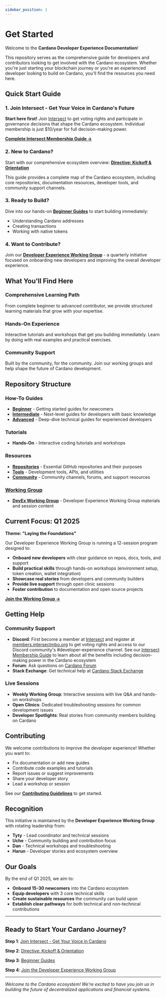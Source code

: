 ```yaml
---
sidebar_position: 1
---
```


# Get Started

Welcome to the **Cardano Developer Experience Documentation**!

This repository serves as the comprehensive guide for developers and contributors looking to get involved with the Cardano ecosystem. Whether you're just starting your blockchain journey or you're an experienced developer looking to build on Cardano, you'll find the resources you need here.

## Quick Start Guide

### 1. **Join Intersect - Get Your Voice in Cardano's Future**
**Start here first!** Join [Intersect](https://www.intersectmbo.org/) to get voting rights and participate in governance decisions that shape the Cardano ecosystem. Individual membership is just $10/year for full decision-making power.

**[Complete Intersect Membership Guide →](./intersect-membership-guide.md)**

### 2. **New to Cardano?**
Start with our comprehensive ecosystem overview: [**Directive: Kickoff & Orientation**](./working-group/q1-2025/sessions/01-kickoff-orientation/directive-kickoff.md)

This guide provides a complete map of the Cardano ecosystem, including core repositories, documentation resources, developer tools, and community support channels.

### 3. **Ready to Build?**
Dive into our hands-on [**Beginner Guides**](./how-to-guide/beginner/) to start building immediately:
- Understanding Cardano addresses
- Creating transactions
- Working with native tokens

### 4. **Want to Contribute?**
Join our [**Developer Experience Working Group**](./working-group/q1-2025/) - a quarterly initiative focused on onboarding new developers and improving the overall developer experience.

## What You'll Find Here

### **Comprehensive Learning Path**
From complete beginner to advanced contributor, we provide structured learning materials that grow with your expertise.

### **Hands-On Experience**
Interactive tutorials and workshops that get you building immediately. Learn by doing with real examples and practical exercises.

### **Community Support**
Built by the community, for the community. Join our working groups and help shape the future of Cardano development.

## Repository Structure

### How-To Guides
- **[Beginner](./how-to-guide/beginner/)** - Getting started guides for newcomers
- **[Intermediate](./how-to-guide/intermediate/)** - Next-level guides for developers with basic knowledge  
- **[Advanced](./how-to-guide/advanced/)** - Deep-dive technical guides for experienced developers

### Tutorials
- **Hands-On** - Interactive coding tutorials and workshops

### Resources
- **[Repositories](./resources/repositories)** - Essential GitHub repositories and their purposes
- **[Tools](./resources/tools)** - Development tools, APIs, and utilities
- **[Community](./resources/community)** - Community channels, forums, and support resources

### [Working Group](./working-group/)
- **[DevEx Working Group](./working-group/)** - Developer Experience Working Group materials and session content

## Current Focus: Q1 2025

**Theme: "Laying the Foundations"**

Our Developer Experience Working Group is running a 12-session program designed to:

- **Onboard new developers** with clear guidance on repos, docs, tools, and support
- **Build practical skills** through hands-on workshops (environment setup, token creation, wallet integration)
- **Showcase real stories** from developers and community builders
- **Provide live support** through open clinic sessions
- **Foster contribution** to documentation and open source projects

[**Join the Working Group →**](./working-group/q1-2025/)

## Getting Help

### **Community Support**
- **Discord**: First become a member at [Intersect](https://www.intersectmbo.org/) and register at [members.intersectmbo.org](https://members.intersectmbo.org/registration) to get voting rights and access to our Discord community's #developer-experience channel. See our [Intersect Membership Guide](./intersect-membership-guide.md) to learn about all the benefits including decision-making power in the Cardano ecosystem
- **Forum**: Ask questions on [Cardano Forum](https://forum.cardano.org)
- **Stack Exchange**: Get technical help at [Cardano Stack Exchange](https://cardano.stackexchange.com)

### **Live Sessions**
- **Weekly Working Group**: Interactive sessions with live Q&A and hands-on workshops
- **Open Clinics**: Dedicated troubleshooting sessions for common development issues
- **Developer Spotlights**: Real stories from community members building on Cardano

## Contributing

We welcome contributions to improve the developer experience! Whether you want to:

- Fix documentation or add new guides
- Contribute code examples and tutorials  
- Report issues or suggest improvements
- Share your developer story
- Lead a workshop or session

See our [**Contributing Guidelines**](https://github.com/IntersectMBO/developer-experience/blob/main/CONTRIBUTING.md) to get started.

## Recognition

This initiative is maintained by the **Developer Experience Working Group** with rotating leadership from:
- **Tyty** - Lead coordinator and technical sessions
- **Uche** - Community building and contribution focus  
- **Dan** - Technical workshops and troubleshooting
- **Harun** - Developer stories and ecosystem overview

## Our Goals

By the end of Q1 2025, we aim to:
- **Onboard 15-30 newcomers** into the Cardano ecosystem
- **Equip developers** with 3 core technical skills
- **Create sustainable resources** the community can build upon
- **Establish clear pathways** for both technical and non-technical contributions

---

## Ready to Start Your Cardano Journey?

**Step 1**: [Join Intersect - Get Your Voice in Cardano](./intersect-membership-guide.md)

**Step 2**: [Directive: Kickoff & Orientation](./working-group/q1-2025/sessions/01-kickoff-orientation/directive-kickoff.md)

**Step 3**: [Beginner Guides](./how-to-guide/beginner/)

**Step 4**: [Join the Developer Experience Working Group](./working-group/)

---

*Welcome to the Cardano ecosystem! We're excited to have you join us in building the future of decentralized applications and financial systems.*